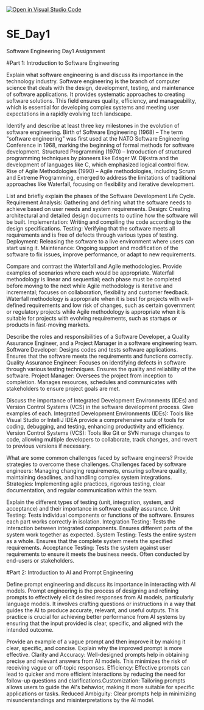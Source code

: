 [![Open in Visual Studio Code](https://classroom.github.com/assets/open-in-vscode-2e0aaae1b6195c2367325f4f02e2d04e9abb55f0b24a779b69b11b9e10269abc.svg)](https://classroom.github.com/online_ide?assignment_repo_id=15570349&assignment_repo_type=AssignmentRepo)
# SE_Day1
Software Engineering Day1 Assignment

#Part 1: Introduction to Software Engineering

Explain what software engineering is and discuss its importance in the technology industry.
Software engineering is the branch of computer science that deals with the design, development, testing, and maintenance of software applications. It provides systematic approaches to creating software solutions. This field ensures quality, efficiency, and manageability, which is essential for developing complex systems and meeting user expectations in a rapidly evolving tech landscape.

Identify and describe at least three key milestones in the evolution of software engineering.
Birth of Software Engineering (1968) – The term "software engineering" was first used at the NATO Software Engineering Conference in 1968, marking the beginning of formal methods for software development.
Structured Programming (1970) – Introduction of structured programming techniques by pioneers like Edsger W. Dijkstra and the development of languages like C, which emphasized logical control flow.
Rise of Agile Methodologies (1990) – Agile methodologies, including Scrum and Extreme Programming, emerged to address the limitations of traditional approaches like Waterfall, focusing on flexibility and iterative development.

List and briefly explain the phases of the Software Development Life Cycle.
Requirement Analysis: Gathering and defining what the software needs to achieve based on user needs and system requirements.
Design: Creating architectural and detailed design documents to outline how the software will be built.
Implementation: Writing and compiling the code according to the design specifications.
Testing: Verifying that the software meets all requirements and is free of defects through various types of testing.
Deployment: Releasing the software to a live environment where users can start using it.
Maintenance: Ongoing support and modification of the software to fix issues, improve performance, or adapt to new requirements.


Compare and contrast the Waterfall and Agile methodologies. Provide examples of scenarios where each would be appropriate.
Waterfall methodology is linear and sequential; each phase must be completed before moving to the next while Agile methodology is iterative and incremental; focuses on collaboration, flexibility and customer feedback.
Waterfall methodology is appropriate when it is best for projects with well-defined requirements and low risk of changes, such as certain government or regulatory projects while Agile methodology is appropriate when it is suitable for projects with evolving requirements, such as startups or products in fast-moving markets.

Describe the roles and responsibilities of a Software Developer, a Quality Assurance Engineer, and a Project Manager in a software engineering team.
Software Developer: Designs codes and tests software applications. Ensures that the software meets the requirements and functions correctly.
Quality Assurance Engineer: Focuses on identifying defects in software through various testing techniques. Ensures the quality and reliability of the software.
Project Manager: Oversees the project from inception to completion. Manages resources, schedules and communicates with stakeholders to ensure project goals are met.

Discuss the importance of Integrated Development Environments (IDEs) and Version Control Systems (VCS) in the software development process. Give examples of each.
Integrated Development Environments (IDEs): Tools like Visual Studio or IntelliJ IDEA provide a comprehensive suite of tools for coding, debugging, and testing, enhancing productivity and efficiency.
Version Control Systems (VCS): Tools like Git or SVN manage changes to code, allowing multiple developers to collaborate, track changes, and revert to previous versions if necessary.

What are some common challenges faced by software engineers? Provide strategies to overcome these challenges.
Challenges faced by software engineers: Managing changing requirements, ensuring software quality, maintaining deadlines, and handling complex system integrations.
Strategies: Implementing agile practices, rigorous testing, clear documentation, and regular communication within the team.

Explain the different types of testing (unit, integration, system, and acceptance) and their importance in software quality assurance.
Unit Testing: Tests individual components or functions of the software. Ensures each part works correctly in isolation.
Integration Testing: Tests the interaction between integrated components. Ensures different parts of the system work together as expected.
System Testing: Tests the entire system as a whole. Ensures that the complete system meets the specified requirements.
Acceptance Testing: Tests the system against user requirements to ensure it meets the business needs. Often conducted by end-users or stakeholders.

#Part 2: Introduction to AI and Prompt Engineering


Define prompt engineering and discuss its importance in interacting with AI models.
Prompt engineering is the process of designing and refining prompts to effectively elicit desired responses from AI models, particularly language models. It involves crafting questions or instructions in a way that guides the AI to produce accurate, relevant, and useful outputs. This practice is crucial for achieving better performance from AI systems by ensuring that the input provided is clear, specific, and aligned with the intended outcome.

Provide an example of a vague prompt and then improve it by making it clear, specific, and concise. Explain why the improved prompt is more effective.
Clarity and Accuracy: Well-designed prompts help in obtaining precise and relevant answers from AI models. This minimizes the risk of receiving vague or off-topic responses.
Efficiency: Effective prompts can lead to quicker and more efficient interactions by reducing the need for follow-up questions and clarifications.Customization: Tailoring prompts allows users to guide the AI's behavior, making it more suitable for specific applications or tasks.
Reduced Ambiguity: Clear prompts help in minimizing misunderstandings and misinterpretations by the AI model.
